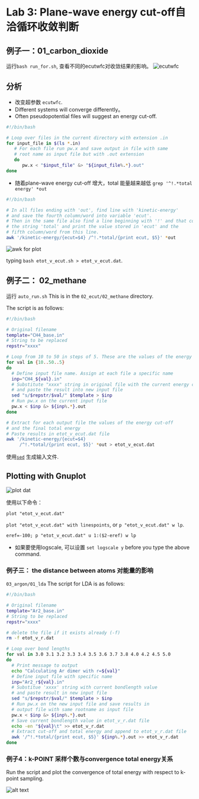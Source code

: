 Lab 3: Plane-wave energy cut-off自洽循环收敛判断
============================================

## 例子一：01_carbon_dioxide
运行`bash run_for.sh`, 查看不同的ecutwfc对收敛结果的影响。
![ecutwfc](image.png)
## 分析
- 改变超参数 `ecutwfc`.
- Different systems will converge differently。
- Often pseudopotential files will suggest an energy cut-off.


```bash
#!/bin/bash

# Loop over files in the current directory with extension .in
for input_file in $(ls *.in)
   # For each file run pw.x and save output in file with same 
   # root name as input file but with .out extension
   do
      pw.x < "$input_file" &> "${input_file%.*}.out"
done
```

- 随着plane-wave energy cut-off 增大，total 能量越来越低
`grep '^!.*total energy' *out`


```bash
#!/bin/bash

# In all files ending with 'out', find line with 'kinetic-energy' 
# and save the fourth column/word into variable 'ecut'. 
# Then in the same file also find a line beginning with '!' and that contains
# the string 'total' and print the value stored in 'ecut' and the
# fifth column/word from this line.
awk '/kinetic-energy/{ecut=$4} /^!.*total/{print ecut, $5}' *out
```
![awk for plot](image-1.png)

typing `bash etot_v_ecut.sh > etot_v_ecut.dat`.


## 例子二： 02_methane
运行 `auto_run.sh`
This is in the `02_ecut/02_methane` directory.

The script is as follows:
```bash
#!/bin/bash

# Original filename
template="CH4_base.in"
# String to be replaced
repstr="xxxx"

# Loop from 10 to 50 in steps of 5. These are the values of the energy cut-off
for val in {10..50..5}
do
  # Define input file name. Assign at each file a specific name
  inp="CH4_${val}.in"
  # Substitute "xxxx" string in original file with the current energy cut-off value
  # and paste the result into new input file
  sed "s/$repstr/$val/" $template > $inp
  # Run pw.x on the current input file
  pw.x < $inp &> ${inp%.*}.out
done

# Extract for each output file the values of the energy cut-off
# and the final total energy
# Paste results in etot_v_ecut.dat file
awk '/kinetic-energy/{ecut=$4}
     /^!.*total/{print ecut, $5}' *out > etot_v_ecut.dat
```
使用[`sed`](../linuxcommands#sed) 生成输入文件.



Plotting with Gnuplot
---------------------
![plot dat](image-2.png)


使用以下命令：

`plot "etot_v_ecut.dat"`

`plot "etot_v_ecut.dat" with linespoints`, or `p "etot_v_ecut.dat" w lp`.

`eref=-100; p "etot_v_ecut.dat" u 1:($2-eref) w lp`
- 如果要使用logscale, 可以设置 `set logscale y` before you type the above command.

### 例子三： the distance between atoms 对能量的影响
`03_argon/01_lda` 
The script for LDA is as follows:
```bash
#!/bin/bash

# Original filename
template="Ar2_base.in"
# String to be replaced
repstr="xxxx"

# delete the file if it exists already (-f)
rm -f etot_v_r.dat

# Loop over bond lengths
for val in 3.0 3.1 3.2 3.3 3.4 3.5 3.6 3.7 3.8 4.0 4.2 4.5 5.0
do
  # Print message to output
  echo "Calculating Ar dimer with r=${val}"
  # Define input file with specific name
  inp="Ar2_r${val}.in"
  # Substitue 'xxxx' string with current bondlength value
  # and paste result in new input file
  sed "s/$repstr/$val/" $template > $inp
  # Run pw.x on the new input file and save results in 
  # output file with same rootname as input file
  pw.x < $inp &> ${inp%.*}.out
  # Save current bondlength value in etot_v_r.dat file
  echo -en "${val}\t" >> etot_v_r.dat
  # Extract cut-off and total energy and append to etot_v_r.dat file
  awk '/^!.*total/{print ecut, $5}' ${inp%.*}.out >> etot_v_r.dat
done
```


### 例子4：k-POINT 采样个数与convergence total energy关系
Run the script and plot the convergence of total energy with respect to
k-point sampling.

![alt text](image-3.png)